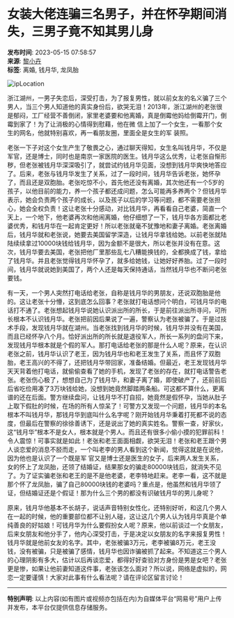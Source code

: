 # 女装大佬连骗三名男子，并在怀孕期间消失，三男子竟不知其男儿身

**发布时间**: 2023-05-15 07:58:57  
**来源**: [黎小卉](https://www.163.com/dy/media/T1667491109700.html)  
**标签**: 离婚, 钱月华, 龙凤胎  

![ipLocation](https://static.ws.126.net/163/f2e/dy_media/dy_media/static/images/ipLocation.f6d00eb.svg)  

浙江湖州，一男子失恋后，深受打击，为了报复男性，就以前女友的名义骗了三个男人，当三个男人知道他的真实身份后，欲哭无泪！2013年，浙江湖州的老张很是郁闷，工厂经营不善倒闭，家里老婆要和他离婚，真是倒霉他妈给倒霉开门，倒霉到家了！为了让消极的心情得到慰藉，他在微 信上加了一个女生，一看那个女生的网名，他就特别喜欢，再一看朋友圈，里面全是女生的军 装照。

老张一下子对这个女生产生了敬畏之心，通过聊天得知，女生名叫钱月华，不仅是军官，还是博士，同时也是南京一家医院的医生。钱月华这么优秀，让老张自惭形秽，但老张被钱月华深深吸引了，就尝试约钱月华见面，没想到钱月华爽快地答应了。后来，老张与钱月华发生了关系，过了一段时间，钱月华告诉老张，她怀孕了，而且还是双胞胎。老张吃惊不小，首先他还没有离婚，其次他还有一个5岁的孩子，以他目前的能力，养一个孩子都还成问题，怎么可能再多养两个？但钱月华表示，她会负责两个孩子的成长，以及孩子以后的学习等问题，都不需要老张担心，她会全权负责！这让老张十分感动，对比钱月华，再看看自己老婆，简直一个天上，一个地下，他老婆再次和他闹离婚，他仔细想了一下，钱月华各方面都比老婆优秀，和钱月华在一起肯定更好！所以老张就毫不犹豫地和妻子离婚。老张离婚后，钱月华就和老张说，她要去美国留学深造，让钱月华拿钱给她。以前老张就陆陆续续拿过10000块钱给钱月华，因为金额不是很大，所以老张并没有在意。这次，钱月华要去美国，老张把他厂里那些乱七八糟能换钱的，全都换成了钱，拿给了钱月华。并且老张觉得钱月华怀孕了，就多给她钱，让她好好养胎。过了一段时间，钱月华就说她到美国了，两个人还是每天保持通话，当然钱月华也不断问老张要钱。

有一天，一个男人突然打电话给老张，自称是钱月华的男朋友，还说双胞胎是他的。这让老张十分懵，这到底怎么回事？老张就打电话想问个明白，可钱月华的电话打不通了。老张想起钱月华说她认识派出所的所长，于是前往派出所寻问，可所长根本不认识钱月华。老张把前因后果说了一遍，警察认为老张被骗了。于是过技术手段，发现钱月华就在湖州。当老张找到钱月华的时候，钱月华并没有在美国，而且已经怀孕八个月。恰好派出所的所长就是退役军人，所长一系列的盘问下来，发现钱月华根本就是个假的军人。那打电话给老张的那是什么人呢？原来，在认识老张之前，钱月华认识了老王，因为钱月华也和老王发生了关系，而且怀了双胞胎，老王高兴的不得了，还把钱月华带回家，准备结婚。但最近，老王发现钱月华天天背着他打电话，就偷偷查看了她的手机，发现了老张的存在，就打电话警告老张。老张伤心极了，想想自己为了钱月华，和妻子离了婚，即使破产了，还前前后后省吃俭用凑了3万块钱给她，没想到她竟然脚踏两条船。可这都不算什么，更离谱的还在后面。警方继续盘问，让钱月华不打自招，她竟然是假怀孕，当她从肚子上取下假肚的时候，在场的所有人惊呆了！可警方又发现一个问题，钱月华的本名根本不叫钱月华，那钱月华到底叫什么名字呢？刚开始钱月华秉着打死都不说的态度，但最后在警察的徐徐善诱下，还是说出了她的真实姓名。警察一查，好家伙，这“钱月华”根本不是女人，根本就是个男人。而且还有很多小偷小摸的犯罪前科！令人震惊！可事实就是如此！老张和老王面面相觑，欲哭无泪！老张和老王跟个男人谈恋爱的消息不胫而走，一个叫老李的男人看到这个新闻，觉得这就是在说他，因为他也是认识了一个既是军 官又是博士还是医生的女子，后来两人发生关系，女的怀上了龙凤胎，还领了结婚证，结果那女的骗走80000块钱后，就消失不见了。为了证实骗老张和老王的是不是他老婆，老李特地赶来。老李一看，这不就是那个怀了龙凤胎，骗了自己80000块钱的老婆吗？重点是，他虽然和钱月华领了证，但结婚证还是个假证！那为什么三个男的都没有识破钱月华的男儿身呢？

原来，钱月华他基本不长胡子，说话声音特别女性化，还特别好听，和这几个男人在一起的时候，他的重要部位都不让别人碰，这让这几个男人认为钱月华真是个单纯善良的好姑娘！可钱月华为什么要假扮女人呢？原来，他以前谈过一个女朋友，后来女朋友和他分手了，他内心深受打击，于是决定以女朋友的名字来报复男性！钱月华就是他前女友的名字。其中，老张被骗3万元，老李被骗8万元，老王没钱，没有被骗，只是被骗了感情，钱月华也因诈骗被抓了起来。不知道这三个男人的心理阴影有多大，估计以后再谈恋爱，都得好好查验对方身份是男是女吧？老张更是惨，如果让他前妻知道这件事，老张该怎么面对？所以说，网络是虚拟的，网恋一定要谨慎！大家对此事有什么看法呢？请在评论区留言讨论！

---

**特别声明**: 以上内容(如有图片或视频亦包括在内)为自媒体平台“网易号”用户上传并发布，本平台仅提供信息存储服务。